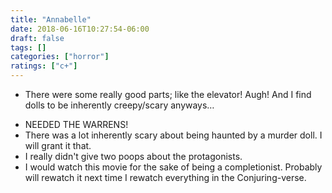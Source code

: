 ```yaml
---
title: "Annabelle"
date: 2018-06-16T10:27:54-06:00
draft: false
tags: []
categories: ["horror"]
ratings: ["c+"]
---
```


* There were some really good parts; like the elevator! Augh! And I find dolls to be inherently creepy/scary anyways…
<!--more-->
* NEEDED THE WARRENS!
* There was a lot inherently scary about being haunted by a murder doll. I will grant it that.
* I really didn't give two poops about the protagonists.
* I would watch this movie for the sake of being a completionist. Probably will rewatch it next time I rewatch everything in the Conjuring-verse.